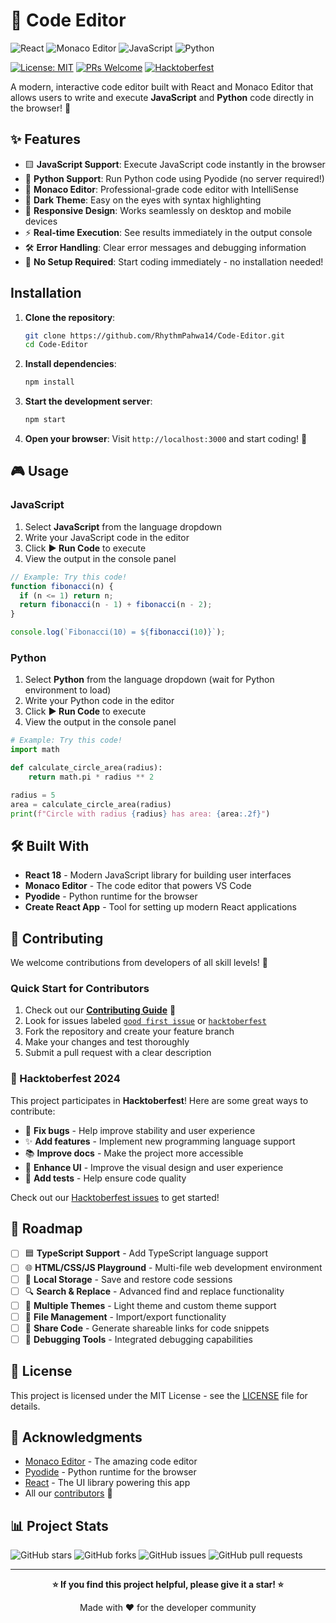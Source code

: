 # 🚀 Code Editor

![React](https://img.shields.io/badge/React-18.3.1-61DAFB?style=for-the-badge&logo=react&logoColor=white)
![Monaco Editor](https://img.shields.io/badge/Monaco_Editor-0.52.0-007ACC?style=for-the-badge&logo=visual-studio-code&logoColor=white)
![JavaScript](https://img.shields.io/badge/JavaScript-ES6+-F7DF1E?style=for-the-badge&logo=javascript&logoColor=black)
![Python](https://img.shields.io/badge/Python-Pyodide-3776AB?style=for-the-badge&logo=python&logoColor=white)

[![License: MIT](https://img.shields.io/badge/License-MIT-yellow.svg)](https://opensource.org/licenses/MIT)
[![PRs Welcome](https://img.shields.io/badge/PRs-welcome-brightgreen.svg)](CONTRIBUTING.md)
[![Hacktoberfest](https://img.shields.io/badge/Hacktoberfest-2024-ff6b35?style=flat&logo=github)](https://hacktoberfest.com)

A modern, interactive code editor built with React and Monaco Editor that allows users to write and execute **JavaScript** and **Python** code directly in the browser! 🎯

## ✨ Features

- 🟨 **JavaScript Support**: Execute JavaScript code instantly in the browser
- 🐍 **Python Support**: Run Python code using Pyodide (no server required!)
- 🎨 **Monaco Editor**: Professional-grade code editor with IntelliSense
- 🌙 **Dark Theme**: Easy on the eyes with syntax highlighting
- 📱 **Responsive Design**: Works seamlessly on desktop and mobile devices
- ⚡ **Real-time Execution**: See results immediately in the output console
- 🛠️ **Error Handling**: Clear error messages and debugging information
- 🚀 **No Setup Required**: Start coding immediately - no installation needed!

## Installation

1. **Clone the repository**:

   ```bash
   git clone https://github.com/RhythmPahwa14/Code-Editor.git
   cd Code-Editor
   ```

2. **Install dependencies**:

   ```bash
   npm install
   ```

3. **Start the development server**:

   ```bash
   npm start
   ```

4. **Open your browser**:
   Visit `http://localhost:3000` and start coding! 🎉

## 🎮 Usage

### JavaScript

1. Select **JavaScript** from the language dropdown
2. Write your JavaScript code in the editor
3. Click **▶️ Run Code** to execute
4. View the output in the console panel

```javascript
// Example: Try this code!
function fibonacci(n) {
  if (n <= 1) return n;
  return fibonacci(n - 1) + fibonacci(n - 2);
}

console.log(`Fibonacci(10) = ${fibonacci(10)}`);
```

### Python  

1. Select **Python** from the language dropdown (wait for Python environment to load)
2. Write your Python code in the editor
3. Click **▶️ Run Code** to execute
4. View the output in the console panel

```python
# Example: Try this code!
import math

def calculate_circle_area(radius):
    return math.pi * radius ** 2

radius = 5
area = calculate_circle_area(radius)
print(f"Circle with radius {radius} has area: {area:.2f}")
```

## 🛠️ Built With

- **React 18** - Modern JavaScript library for building user interfaces
- **Monaco Editor** - The code editor that powers VS Code
- **Pyodide** - Python runtime for the browser
- **Create React App** - Tool for setting up modern React applications

## 🤝 Contributing

We welcome contributions from developers of all skill levels! 🌟

### Quick Start for Contributors

1. Check out our [**Contributing Guide**](CONTRIBUTING.md) 📖
2. Look for issues labeled [`good first issue`](https://github.com/RhythmPahwa14/Code-Editor/labels/good%20first%20issue) or [`hacktoberfest`](https://github.com/RhythmPahwa14/Code-Editor/labels/hacktoberfest)  
3. Fork the repository and create your feature branch
4. Make your changes and test thoroughly
5. Submit a pull request with a clear description

### 🎃 Hacktoberfest 2024

This project participates in **Hacktoberfest**! Here are some great ways to contribute:

- 🐛 **Fix bugs** - Help improve stability and user experience
- ✨ **Add features** - Implement new programming language support
- 📚 **Improve docs** - Make the project more accessible
- 🎨 **Enhance UI** - Improve the visual design and user experience
- 🧪 **Add tests** - Help ensure code quality

Check out our [Hacktoberfest issues](https://github.com/RhythmPahwa14/Code-Editor/labels/hacktoberfest) to get started!

## 🚀 Roadmap

- [ ] 🟦 **TypeScript Support** - Add TypeScript language support
- [ ] 🌐 **HTML/CSS/JS Playground** - Multi-file web development environment  
- [ ] 💾 **Local Storage** - Save and restore code sessions
- [ ] 🔍 **Search & Replace** - Advanced find and replace functionality
- [ ] 🎨 **Multiple Themes** - Light theme and custom theme support
- [ ] 📁 **File Management** - Import/export functionality
- [ ] 🔗 **Share Code** - Generate shareable links for code snippets
- [ ] 🐛 **Debugging Tools** - Integrated debugging capabilities

## 📜 License

This project is licensed under the MIT License - see the [LICENSE](LICENSE) file for details.

## 🙏 Acknowledgments

- [Monaco Editor](https://microsoft.github.io/monaco-editor/) - The amazing code editor
- [Pyodide](https://pyodide.org/) - Python runtime for the browser
- [React](https://reactjs.org/) - The UI library powering this app
- All our [contributors](https://github.com/RhythmPahwa14/Code-Editor/graphs/contributors) 🌟

## 📊 Project Stats

![GitHub stars](https://img.shields.io/github/stars/RhythmPahwa14/Code-Editor?style=social)
![GitHub forks](https://img.shields.io/github/forks/RhythmPahwa14/Code-Editor?style=social)
![GitHub issues](https://img.shields.io/github/issues/RhythmPahwa14/Code-Editor)
![GitHub pull requests](https://img.shields.io/github/issues-pr/RhythmPahwa14/Code-Editor)

---

<div align="center">

**⭐ If you find this project helpful, please give it a star! ⭐**

Made with ❤️ for the developer community

</div>
